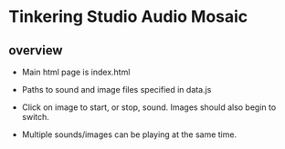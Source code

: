 # Tinkering Studio Audio Mosaic #

## overview ##

* Main html page is index.html

* Paths to sound and image files specified in data.js

* Click on image to start, or stop, sound.  Images should also begin to switch.

* Multiple sounds/images can be playing at the same time.

